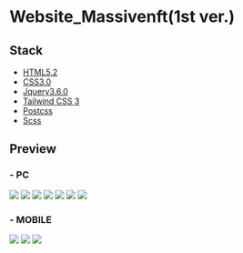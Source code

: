 # Website_Massivenft(1st ver.)

## Stack

-   [HTML5.2](https://html.spec.whatwg.org/)
-   [CSS3.0](https://www.w3.org/TR/CSS/)
-   [Jquery3.6.0](https://jquery.com/)
-   [Tailwind CSS 3](https://tailwindcss.com/)
-   [Postcss](https://postcss.org/)
-   [Scss](https://sass-lang.com/)

## Preview

### - PC
<img src="https://github.com/hwang1588/repo_img_src/blob/main/_korfin_masiveNFT_1st_ver/pc1.png">
<img src="https://github.com/hwang1588/repo_img_src/blob/main/_korfin_masiveNFT_1st_ver/pc2.png">
<img src="https://github.com/hwang1588/repo_img_src/blob/main/_korfin_masiveNFT_1st_ver/pc3.png">
<img src="https://github.com/hwang1588/repo_img_src/blob/main/_korfin_masiveNFT_1st_ver/pc4.png">
<img src="https://github.com/hwang1588/repo_img_src/blob/main/_korfin_masiveNFT_1st_ver/pc5.png">
<img src="https://github.com/hwang1588/repo_img_src/blob/main/_korfin_masiveNFT_1st_ver/pc6.png">
<img src="https://github.com/hwang1588/repo_img_src/blob/main/_korfin_masiveNFT_1st_ver/pc7.png">


### - MOBILE
<img src="https://github.com/hwang1588/repo_img_src/blob/main/_korfin_masiveNFT_1st_ver/mobile1.png">
<img src="https://github.com/hwang1588/repo_img_src/blob/main/_korfin_masiveNFT_1st_ver/mobile2.png">
<img src="https://github.com/hwang1588/repo_img_src/blob/main/_korfin_masiveNFT_1st_ver/mobile3.png">
